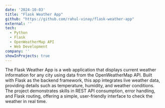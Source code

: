 ```yaml
---
date: '2024-10-03'
title: "Flask Weather App"
github: "https://github.com/rahul-vinay/flask-weather-app"
external: ''
tech:
  - Python
  - Flask
  - OpenWeatherMap API
  - Web Development
company: ''
showInProjects: true
---
```


The Flask Weather App is a web application that displays current weather information for any city using data from the OpenWeatherMap API. Built with Flask as the backend framework, this app integrates live weather data, providing details such as temperature, humidity, and weather conditions. The project demonstrates skills in REST API consumption, error handling, and Flask routing, offering a simple, user-friendly interface to check the weather in real time.
